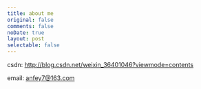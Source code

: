 ```yaml
---
title: about me
original: false
comments: false
noDate: true
layout: post
selectable: false
---
```

csdn: <a tagert="_blank" href="http://blog.csdn.net/weixin_36401046?viewmode=contents">http://blog.csdn.net/weixin_36401046?viewmode=contents</a>

email: anfey7@163.com

